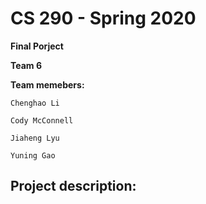 # CS 290 - Spring 2020

**Final Porject**

**Team 6**

**Team memebers:**

    Chenghao Li
  
    Cody McConnell
  
    Jiaheng Lyu
  
    Yuning Gao
  
 ## Project description: 
